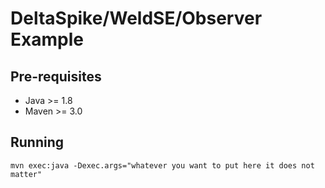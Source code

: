 DeltaSpike/WeldSE/Observer Example
==================================

Pre-requisites
--------------

* Java >= 1.8
* Maven >= 3.0


Running
-------

    mvn exec:java -Dexec.args="whatever you want to put here it does not matter"